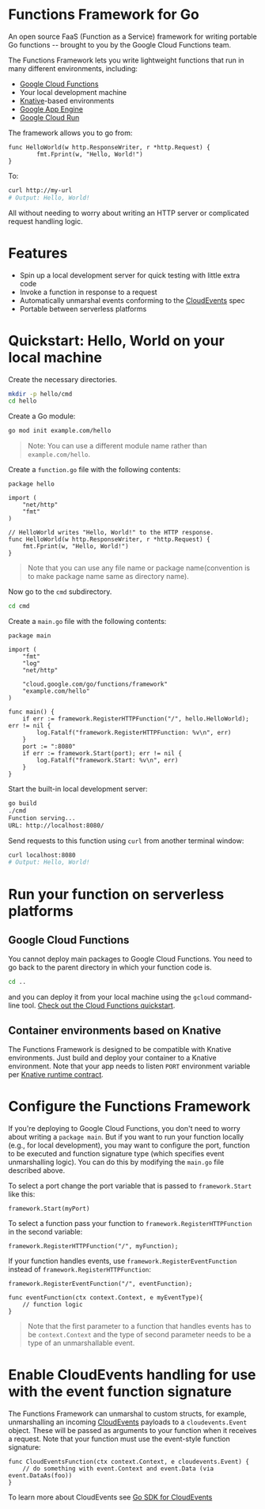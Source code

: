 # Functions Framework for Go

An open source FaaS (Function as a Service) framework for writing portable
Go functions -- brought to you by the Google Cloud Functions team.

The Functions Framework lets you write lightweight functions that run in many
different environments, including:

*   [Google Cloud Functions](https://cloud.google.com/functions/)
*   Your local development machine
*   [Knative](https://github.com/knative/)-based environments
*   [Google App Engine](https://cloud.google.com/appengine/docs/go/)
*   [Google Cloud Run](https://cloud.google.com/run/docs/quickstarts/build-and-deploy)

The framework allows you to go from:

```golang
func HelloWorld(w http.ResponseWriter, r *http.Request) {
        fmt.Fprint(w, "Hello, World!")
}
```

To:

```sh
curl http://my-url
# Output: Hello, World!
```

All without needing to worry about writing an HTTP server or complicated request
handling logic.

# Features

*   Spin up a local development server for quick testing with little extra code
*   Invoke a function in response to a request
*   Automatically unmarshal events conforming to the
    [CloudEvents](https://cloudevents.io/) spec
*   Portable between serverless platforms

# Quickstart: Hello, World on your local machine

Create the necessary directories.
```sh
mkdir -p hello/cmd
cd hello
```

Create a Go module:

```sh
go mod init example.com/hello
```

> Note: You can use a different module name rather than `example.com/hello`.

Create a `function.go` file with the following contents:

```golang
package hello

import (
	"net/http"
	"fmt"
)

// HelloWorld writes "Hello, World!" to the HTTP response.
func HelloWorld(w http.ResponseWriter, r *http.Request) {
    fmt.Fprint(w, "Hello, World!")
}
```

> Note that you can use any file name or package name(convention is to make
package name same as directory name).

Now go to the `cmd` subdirectory.
```sh
cd cmd
```

Create a `main.go` file with the following contents:

```golang
package main

import (
	"fmt"
	"log"
	"net/http"

	"cloud.google.com/go/functions/framework"
	"example.com/hello"
)

func main() {
	if err := framework.RegisterHTTPFunction("/", hello.HelloWorld); err != nil {
		log.Fatalf("framework.RegisterHTTPFunction: %v\n", err)
	}
	port := ":8080"
	if err := framework.Start(port); err != nil {
		log.Fatalf("framework.Start: %v\n", err)
	}
}
```

Start the built-in local development server:

```sh
go build
./cmd
Function serving...
URL: http://localhost:8080/
```

Send requests to this function using `curl` from another terminal window:

```sh
curl localhost:8080
# Output: Hello, World!
```

# Run your function on serverless platforms

## Google Cloud Functions

You cannot deploy main packages to Google Cloud Functions. You need to go back to the parent directory
in which your function code is.

```sh
cd ..
```

and you can deploy it from your local machine using the `gcloud` command-line tool.
[Check out the Cloud Functions quickstart](https://cloud.google.com/functions/docs/quickstart).

## Container environments based on Knative

The Functions Framework is designed to be compatible with Knative environments.
Just build and deploy your container to a Knative environment. Note that your app needs to listen
`PORT` environment variable per [Knative runtime contract](https://github.com/knative/serving/blob/master/docs/runtime-contract.md#inbound-network-connectivity).

# Configure the Functions Framework

If you're deploying to Google Cloud Functions, you don't need to worry about writing a
`package main`. But if you want to run your function locally (e.g., for local development),
you may want to configure the port, function to be executed and function signature type
(which specifies event unmarshalling logic). You can do this by modifying the `main.go`
file described above.

To select a port change the port variable that is passed to `framework.Start` like this:

```golang
framework.Start(myPort)
```

To select a function pass your function to `framework.RegisterHTTPFunction` in the second variable:

```golang
framework.RegisterHTTPFunction("/", myFunction);
```

If your function handles events, use `framework.RegisterEventFunction` instead of `framework.RegisterHTTPFunction`:

```golang
framework.RegisterEventFunction("/", eventFunction);

func eventFunction(ctx context.Context, e myEventType){
	// function logic
}
```

> Note that the first parameter to a function that handles events has to be `context.Context`
and the type of second parameter needs to be a type of an unmarshallable event.

# Enable CloudEvents handling for use with the event function signature

The Functions Framework can unmarshal to custom structs, for example, unmarshalling an incoming
[CloudEvents](http://cloudevents.io) payloads to a `cloudevents.Event` object.
These will be passed as arguments to your function when it receives a request.
Note that your function must use the event-style function signature:

```golang
func CloudEventsFunction(ctx context.Context, e cloudevents.Event) {
    // do something with event.Context and event.Data (via event.DataAs(foo))
}
```

To learn more about CloudEvents see [Go SDK for CloudEvents](https://github.com/cloudevents/sdk-go)
